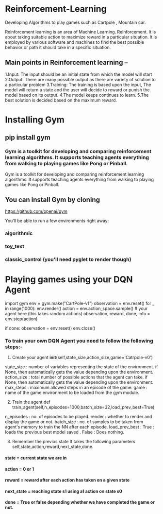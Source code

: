 # Reinforcement-Learning
Developing Algorithms to play games such as Cartpole , Mountain car.

Reinforcement learning is an area of Machine Learning. Reinforcement. It is about taking suitable action to maximize reward in a particular situation. It is employed by various software and machines to find the best possible behavior or path it should take in a specific situation.

## Main points in Reinforcement learning –
1.Input: The input should be an initial state from which the model will start
2.Output: There are many possible output as there are variety of solution to a particular problem
3.Training: The training is based upon the input, The model will return a state and the user will decide to reward or punish the model based on its output.
4.The model keeps continues to learn.
5.The best solution is decided based on the maximum reward.

# Installing Gym
## pip install gym

### Gym is a toolkit for developing and comparing reinforcement learning algorithms. It supports teaching agents everything from walking to playing games like Pong or Pinball.

Gym is a toolkit for developing and comparing reinforcement learning algorithms. It supports teaching agents everything from walking to playing games like Pong or Pinball.

## You can install Gym by cloning
https://github.com/openai/gym

You'll be able to run a few environments right away:

### algorithmic
### toy_text
### classic_control (you'll need pyglet to render though)


# Playing games using your DQN Agent
import gym
env = gym.make("CartPole-v1")
observation = env.reset()
for _ in range(1000):
  env.render()
  action = env.action_space.sample() # your agent here (this takes random actions)
  observation, reward, done, info = env.step(action)

  if done:
    observation = env.reset()
env.close()


### To train your own DQN Agent you need to follow the following steps:-

1. Create your agent
 __init__(self,state_size,action_size,game='Catrpole-v0')
 
 state_size   :  number of variables representing the state of the environment.
                if None, then automatically gets the value depending upon the environment.
 action_size  :  total number of possible actions that the agent can take.
                if None, then automatically gets the value depending upon the environment.
 max_steps    :  maximum allowed steps in an episode of the game.
 game         :  name of the game environment to be loaded from the gym module.
 
 2. Train the agent
 def train_agent(self,n_episodes=1000,batch_size=32,load_prev_best=True)
 
 n_episodes     :  no. of episodes to be played.
 render         :  whether to render and display the game or not.
 batch_size     :  no. of samples to be taken from agent's memory to train the NN after each episode.
 load_prev_best :  True : loads the previous best model saved .
                   False : Does nothing.
                   
 3. Remember the previos state 
 It takes the following parameters
 self,state,action,reward,next_state,done.
 #### state = current state we are in
 #### action = 0 or 1 
 #### reward = reward after each action has taken on a given state
 #### next_state = reaching state s1 using a1 action on state s0
 #### done = True or false depending whether we have completed the game or not.
 
